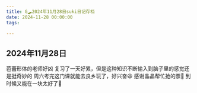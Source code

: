 ```yaml
---
title: G🛹2024年11月28日suki日记存档
date: 2024-11-28 00:00:00
tags:

---
```


## 2024年11月28日
芭蕾形体的老师好凶
复习了一天好累，但是这种知识不断输入到脑子里的感觉还是挺奇妙的
周六考完这门课就能去良乡玩了，好兴奋😆
感谢晶晶帮忙抢的票🎫
到时候又能在一块太好了🥳